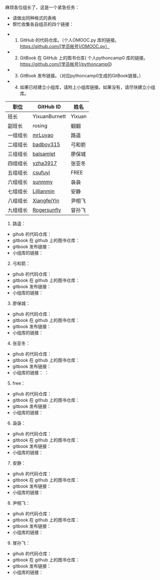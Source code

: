 麻烦各位组长了，这是一个紧急任务：  
* 请做出同种格式的表格  
* 帮忙收集各自组员的四个链接：  

> 
- 1. GitHub 的代码仓库。（个人OMOOC.py 库的链接。https://github.com/[学员帐号]/OMOOC.py）  
- 2. GitBook 在 GitHub 上的图书仓库( 个人pythoncamp0 库的链接。https://github.com/[学员帐号]/pythoncamp0)  
- 3. GitBook 发布链接。（对应pythoncamp0生成的GitBook链接。）  
- 4. 如果已经建立小组库，请附上小组库链接。如果没有，请尽快建立小组库。  




职位 | GitHub ID | 姓名
---- | ---- | ----
班长 | YixuanBurnett | Yixuan
副班长 | rosing | 蝈蝈
一组组长 | [mrLuyao](https://github.com/mrLuyao) | 路遥
二组组长 | [badboy315](https://github.com/badboy315) | 弓和箭
三组组长 | [balsamlet](https://github.com/balsamlet) | 廖保城
四组组长 | [yzha3917](https://github.com/yzha3917) | 张亚冬
五组组长 | [csufuyi](https://github.com/csufuyi) | FREE
六组组长 | [sunmmy](https://github.com/sunmmy) | 袅袅
七组组长 | [Lillianmin](https://github.com/Lillianmin) | 安静
八组组长 | [XiangfeiYin](https://github.com/XiangfeiYin) | 尹相飞
九组组长 | [Rogersunfly](https://github.com/Rogersunfly) | 冒孙飞



1. 路遥：   
  - gihub 的代码仓库：  
  - gitbook 在 github 上的图书仓库：  
  - gitbook 发布链接：  
  - 小组库的链接：  

2. 弓和箭：  
  - gihub 的代码仓库：  
  - gitbook 在 github 上的图书仓库：  
  - gitbook 发布链接：  
  - 小组库的链接：   

3. 廖保城：  
  - gihub 的代码仓库：  
  - gitbook 在 github 上的图书仓库：  
  - gitbook 发布链接：  
  - 小组库的链接：  

4. 张亚冬：  
  - gihub 的代码仓库：  
  - gitbook 在 github 上的图书仓库：  
  - gitbook 发布链接：  
  - 小组库的链接：  ：  

5. free：  
  - gihub 的代码仓库：  
  - gitbook 在 github 上的图书仓库：  
  - gitbook 发布链接：  
  - 小组库的链接：    

6. 袅袅：  
  - gihub 的代码仓库：  
  - gitbook 在 github 上的图书仓库：  
  - gitbook 发布链接：  
  - 小组库的链接：   

7. 安静：  
  - gihub 的代码仓库：  
  - gitbook 在 github 上的图书仓库：  
  - gitbook 发布链接：  
  - 小组库的链接：    

8. 尹相飞：  
  - gihub 的代码仓库：  
  - gitbook 在 github 上的图书仓库：  
  - gitbook 发布链接：  
  - 小组库的链接：    

9. 冒孙飞：  
  - gihub 的代码仓库：  
  - gitbook 在 github 上的图书仓库：  
  - gitbook 发布链接：  
  - 小组库的链接：   

